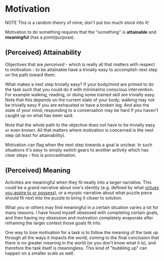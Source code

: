 # Motivation

NOTE This is a random theory of mine; don't put too much stock into it!

Motivation to do something requires that the "something" is **attainable**
and **meaningful** (has a point/purpose).  

## (Perceived) Attainability

Objectives that are *perceived* - which is really all that matters with respect
to motivation - to be attainable have a trivially easy to accomplish next step
on the path toward them.  

What makes a next step trivially easy?  If your body/mind are primed to do the
task such that you could do it with minimal/no conscious intervention.  For
example walking, reading, or doing some trained skill are trivially easy.  Note
that this depends on the current state of your body; walking may not be
trivially easy if you are exhausted or have a broken leg.  And also the state
of your mind; responding to a conversation may be hard if you haven't caught up
on what has been said.

Note that the whole path to the objective does not have to be trivially easy or
even known.  All that matters where motivation is concerned is the next step
(at least for attainability).

Motivation can flag when the next step towards a goal is unclear.  In such
situations it's easy to simply switch gears to another activity which has clear
steps - this is procrastination.

## (Perceived) Meaning

Activities are meaningful when they fit neatly into a larger narrative.  This
could be a grand narrative about one's identity (e.g. defined by what [virtues
you aspire to or possess](https://www.viacharacter.org/character-strengths)),
or a myopic narrative about what puzzle piece should fit next into the puzzle
to bring it closer to solution.

What you or others may find meaningful in a certain situation varies a lot for
many reasons.  I have found myself obsessed with completing certain goals, and
then having my obsession and motivation completely evaporate after reframing
the larger context those goals fit into.  

One way to lose motivation for a task is to follow the meaning of the task up
through all the ways it impacts the world, coming to the final conclusion that
there is no greater meaning in the world (or you don't know what it is), and
therefore the task itself is meaningless.  This kind of "bubbling up" can
happen on a smaller scale as well.

